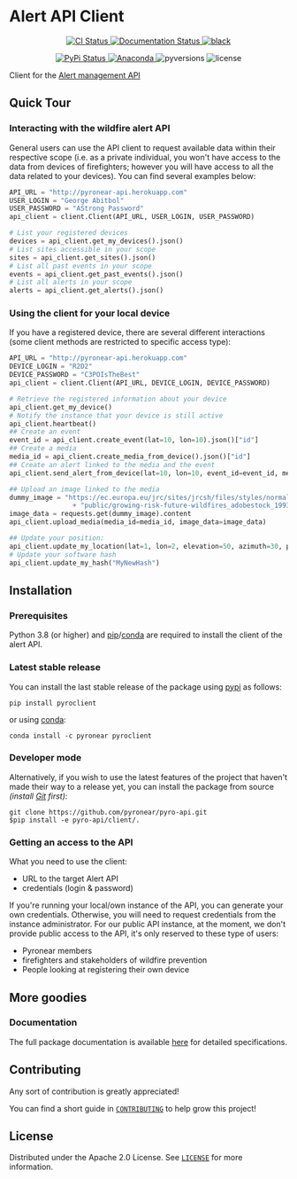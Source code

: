 # Alert API Client

<p align="center">
  <a href="https://github.com/pyronear/pyro-api/actions?query=workflow%3Aclient">
    <img alt="CI Status" src="https://img.shields.io/github/workflow/status/pyronear/pyro-api/client?label=CI&logo=github&style=flat-square">
  </a>
  <a href="http://pyronear.org/pyro-api">
    <img alt="Documentation Status" src="https://img.shields.io/github/workflow/status/pyronear/pyro-api/docs?label=docs&logo=read-the-docs&style=flat-square">
  </a>
  <a href="https://github.com/ambv/black">
    <img src="https://img.shields.io/badge/code%20style-black-000000.svg?style=flat-square" alt="black">
  </a>
</p>
<p align="center">
  <a href="https://pypi.org/project/pyroclient/">
    <img src="https://img.shields.io/pypi/v/pyroclient.svg?logo=python&logoColor=fff&style=flat-square" alt="PyPi Status">
  </a>
  <a href="https://anaconda.org/pyronear/pyroclient">
    <img alt="Anaconda" src="https://img.shields.io/conda/vn/pyronear/pyroclient?style=flat-square?style=flat-square&logo=Anaconda&logoColor=white&label=conda">
  </a>
  <img src="https://img.shields.io/pypi/pyversions/pyroclient.svg?style=flat-square" alt="pyversions">
  <img src="https://img.shields.io/pypi/l/pyroclient.svg?style=flat-square" alt="license">
</p>

Client for the [Alert management API](https://github.com/pyronear/pyro-api)


## Quick Tour

### Interacting with the wildfire alert API

General users can use the API client to request available data within their respective scope (i.e. as a private individual, you won't have access to the data from devices of firefighters; however you will have access to all the data related to your devices). You can find several examples below:

```python
API_URL = "http://pyronear-api.herokuapp.com"
USER_LOGIN = "George Abitbol"
USER_PASSWORD = "AStrong Password"
api_client = client.Client(API_URL, USER_LOGIN, USER_PASSWORD)

# List your registered devices
devices = api_client.get_my_devices().json()
# List sites accessible in your scope
sites = api_client.get_sites().json()
# List all past events in your scope
events = api_client.get_past_events().json()
# List all alerts in your scope
alerts = api_client.get_alerts().json()
```

### Using the client for your local device

If you have a registered device, there are several different interactions (some client methods are restricted to specific access type):

```python
API_URL = "http://pyronear-api.herokuapp.com"
DEVICE_LOGIN = "R2D2"
DEVICE_PASSWORD = "C3POIsTheBest"
api_client = client.Client(API_URL, DEVICE_LOGIN, DEVICE_PASSWORD)

# Retrieve the registered information about your device
api_client.get_my_device()
# Notify the instance that your device is still active
api_client.heartbeat()
## Create an event
event_id = api_client.create_event(lat=10, lon=10).json()["id"]
## Create a media
media_id = api_client.create_media_from_device().json()["id"]
## Create an alert linked to the media and the event
api_client.send_alert_from_device(lat=10, lon=10, event_id=event_id, media_id=media_id)

## Upload an image linked to the media
dummy_image = "https://ec.europa.eu/jrc/sites/jrcsh/files/styles/normal-responsive/" \
                + "public/growing-risk-future-wildfires_adobestock_199370851.jpeg"
image_data = requests.get(dummy_image).content
api_client.upload_media(media_id=media_id, image_data=image_data)

## Update your position:
api_client.update_my_location(lat=1, lon=2, elevation=50, azimuth=30, pitch=3)
# Update your software hash
api_client.update_my_hash("MyNewHash")
```

## Installation

### Prerequisites

Python 3.8 (or higher) and [pip](https://pip.pypa.io/en/stable/)/[conda](https://docs.conda.io/en/latest/miniconda.html) are required to install the client of the alert API.

### Latest stable release

You can install the last stable release of the package using [pypi](https://pypi.org/project/pyroclient/) as follows:

```shell
pip install pyroclient
```

or using [conda](https://anaconda.org/pyronear/pyroclient):

```shell
conda install -c pyronear pyroclient
```

### Developer mode

Alternatively, if you wish to use the latest features of the project that haven't made their way to a release yet, you can install the package from source *(install [Git](https://git-scm.com/book/en/v2/Getting-Started-Installing-Git) first)*:

```shell
git clone https://github.com/pyronear/pyro-api.git
$pip install -e pyro-api/client/.
```

### Getting an access to the API

What you need to use the client:
- URL to the target Alert API
- credentials (login & password)

If you're running your local/own instance of the API, you can generate your own credentials. Otherwise, you will need to request credentials from the instance administrator. For our public API instance, at the moment, we don't provide public access to the API, it's only reserved to these type of users:
- Pyronear members
- firefighters and stakeholders of wildfire prevention
- People looking at registering their own device


## More goodies

### Documentation

The full package documentation is available [here](http://pyronear.org/pyro-api) for detailed specifications.


## Contributing

Any sort of contribution is greatly appreciated!

You can find a short guide in [`CONTRIBUTING`](CONTRIBUTING.md) to help grow this project!



## License

Distributed under the Apache 2.0 License. See [`LICENSE`](LICENSE) for more information.
